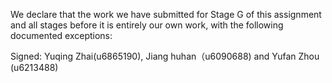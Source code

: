 We declare that the work we have submitted for Stage G of this assignment and all stages before it is entirely our own work, with the following documented exceptions:

Signed: Yuqing Zhai(u6865190),  Jiang huhan（u6090688) and Yufan Zhou (u6213488)
